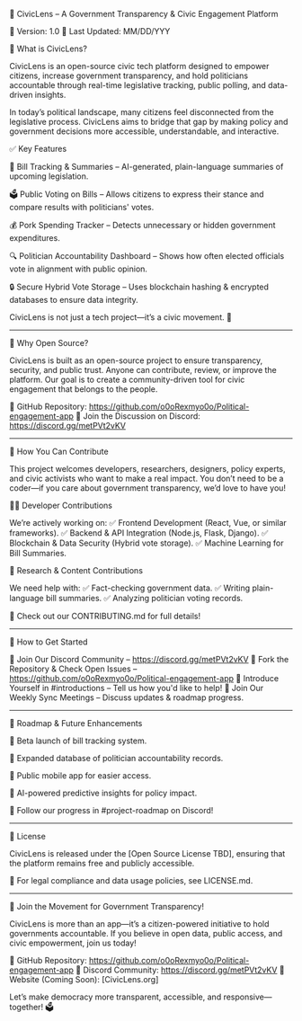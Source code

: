 🚀 CivicLens – A Government Transparency & Civic Engagement Platform

📌 Version: 1.0
📌 Last Updated: MM/DD/YYY

📌 What is CivicLens?

CivicLens is an open-source civic tech platform designed to empower citizens, increase government transparency, and hold politicians accountable through real-time legislative tracking, public polling, and data-driven insights.

In today’s political landscape, many citizens feel disconnected from the legislative process. CivicLens aims to bridge that gap by making policy and government decisions more accessible, understandable, and interactive.

✅ Key Features

📜 Bill Tracking & Summaries – AI-generated, plain-language summaries of upcoming legislation.

🗳️ Public Voting on Bills – Allows citizens to express their stance and compare results with politicians' votes.

💰 Pork Spending Tracker – Detects unnecessary or hidden government expenditures.

🔍 Politician Accountability Dashboard – Shows how often elected officials vote in alignment with public opinion.

🔒 Secure Hybrid Vote Storage – Uses blockchain hashing & encrypted databases to ensure data integrity.


CivicLens is not just a tech project—it’s a civic movement. 🚀


---

📌 Why Open Source?

CivicLens is built as an open-source project to ensure transparency, security, and public trust. Anyone can contribute, review, or improve the platform. Our goal is to create a community-driven tool for civic engagement that belongs to the people.

🔗 GitHub Repository: https://github.com/o0oRexmyo0o/Political-engagement-app
🔗 Join the Discussion on Discord: https://discord.gg/metPVt2vKV


---

📌 How You Can Contribute

This project welcomes developers, researchers, designers, policy experts, and civic activists who want to make a real impact. You don’t need to be a coder—if you care about government transparency, we’d love to have you!

👨‍💻 Developer Contributions

We’re actively working on:
✅ Frontend Development (React, Vue, or similar frameworks).
✅ Backend & API Integration (Node.js, Flask, Django).
✅ Blockchain & Data Security (Hybrid vote storage).
✅ Machine Learning for Bill Summaries.

📝 Research & Content Contributions

We need help with:
✅ Fact-checking government data.
✅ Writing plain-language bill summaries.
✅ Analyzing politician voting records.

📌 Check out our CONTRIBUTING.md for full details!


---

📌 How to Get Started

🔹 Join Our Discord Community – https://discord.gg/metPVt2vKV
🔹 Fork the Repository & Check Open Issues – https://github.com/o0oRexmyo0o/Political-engagement-app
🔹 Introduce Yourself in #introductions – Tell us how you'd like to help!
🔹 Join Our Weekly Sync Meetings – Discuss updates & roadmap progress.


---

📌 Roadmap & Future Enhancements

🚀 Beta launch of bill tracking system.

🚀 Expanded database of politician accountability records.

🚀 Public mobile app for easier access.

🚀 AI-powered predictive insights for policy impact.


📌 Follow our progress in #project-roadmap on Discord!


---

📌 License

CivicLens is released under the [Open Source License TBD], ensuring that the platform remains free and publicly accessible.

📌 For legal compliance and data usage policies, see LICENSE.md.


---

🚀 Join the Movement for Government Transparency!

CivicLens is more than an app—it’s a citizen-powered initiative to hold governments accountable. If you believe in open data, public access, and civic empowerment, join us today!

📌 GitHub Repository: https://github.com/o0oRexmyo0o/Political-engagement-app
📌 Discord Community: https://discord.gg/metPVt2vKV
📌 Website (Coming Soon): [CivicLens.org]

Let’s make democracy more transparent, accessible, and responsive—together! 🗳️
